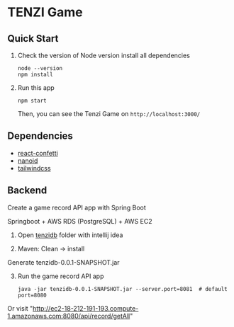 # TENZI Game

## Quick Start
1. Check the version of Node version install all dependencies
    ```
    node --version
    npm install
    ```
2. Run this app
    ```
    npm start
    ```
    Then, you can see the Tenzi Game on `http://localhost:3000/`

## Dependencies
- [react-confetti](https://www.npmjs.com/package/react-confetti)
- [nanoid](https://www.npmjs.com/package/nanoid)
- [tailwindcss](https://tailwindcss.com/)



## Backend

Create a game record API app with Spring Boot

Springboot + AWS RDS (PostgreSQL) + AWS EC2

1. Open [tenzidb](./tenzidb/) folder with intellij idea

2. Maven: Clean -> install

  Generate tenzidb-0.0.1-SNAPSHOT.jar

3. Run the game record API app

    ```
    java -jar tenzidb-0.0.1-SNAPSHOT.jar --server.port=8081  # default port=8080
    ```

Or visit "http://ec2-18-212-191-193.compute-1.amazonaws.com:8080/api/record/getAll" 